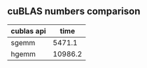 cuBLAS numbers comparison
---------------------


cublas api | time
---------- | -----
sgemm      | 5471.1
hgemm      | 10986.2